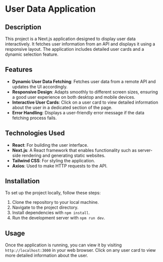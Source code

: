 # User Data Application

## Description
This project is a Next.js application designed to display user data interactively. It fetches user information from an API and displays it using a responsive layout. The application includes detailed user cards and a dynamic selection feature.

## Features
- **Dynamic User Data Fetching**: Fetches user data from a remote API and updates the UI accordingly.
- **Responsive Design**: Adapts smoothly to different screen sizes, ensuring a good user experience on both desktop and mobile devices.
- **Interactive User Cards**: Click on a user card to view detailed information about the user in a dedicated section of the page.
- **Error Handling**: Displays a user-friendly error message if the data fetching process fails.

## Technologies Used
- **React**: For building the user interface.
- **Next.js**: A React framework that enables functionality such as server-side rendering and generating static websites.
- **Tailwind CSS**: For styling the application.
- **Axios**: Used to make HTTP requests to the API.

## Installation
To set up the project locally, follow these steps:
1. Clone the repository to your local machine.
2. Navigate to the project directory.
3. Install dependencies with `npm install`.
4. Run the development server with `npm run dev`.

## Usage
Once the application is running, you can view it by visiting `http://localhost:3000` in your web browser. Click on any user card to view more detailed information about the user.

